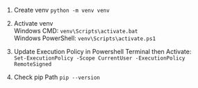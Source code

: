 1. Create venv 
```python -m venv venv```

2. Activate venv  
Windows CMD: ```venv\Scripts\activate.bat```  
Windows PowerShell: ```venv\Scripts\activate.ps1```

3. Update Execution Policy in Powershell Terminal then Activate:  
```Set-ExecutionPolicy -Scope CurrentUser -ExecutionPolicy RemoteSigned```

4. Check pip Path
```pip --version```
